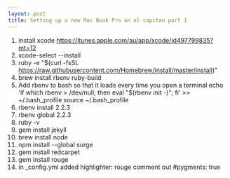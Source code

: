 ```yaml
---
layout: post
title: Setting up a new Mac Book Pro on el capitan part 1
---
```

1. install xcode
https://itunes.apple.com/au/app/xcode/id497799835?mt=12
1. xcode-select --install
1. ruby -e "$(curl -fsSL
https://raw.githubusercontent.com/Homebrew/install/master/install)"
1. brew install rbenv ruby-build
1. Add rbenv to bash so that it loads every time you open a terminal
echo 'if which rbenv > /dev/null; then eval "$(rbenv init -)"; fi' >> ~/.bash_profile
source ~/.bash_profile
1. rbenv install 2.2.3
1. rbenv global 2.2.3
1. ruby -v
1. gem install jekyll
1. brew install node
1. npm install --global surge
1. gem install redcarpet
1. gem install rouge
1. in _config.yml added highlighter: rouge comment out #pygments: true
